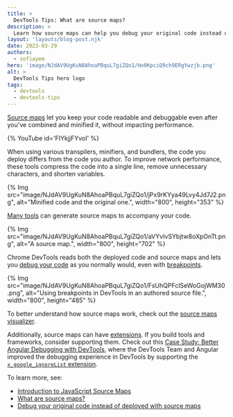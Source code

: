 ```yaml
---
title: >
  DevTools Tips: What are source maps?
description: >
  Learn how source maps can help you debug your original code instead of deployed.
layout: 'layouts/blog-post.njk'
date: 2023-03-29
authors:
  - sofiayem
hero: 'image/NJdAV9UgKuN8AhoaPBquL7giZQo1/Ho0KpciQ9ch9ERgYwzjb.png'
alt: >
  DevTools Tips hero logo
tags:
  - devtools
  - devtools-tips
---
```


[Source maps](web.dev/blog/source-maps/) let you keep your code readable and debuggable even after you've combined and minified it, without impacting performance.

{% YouTube id='FIYkjjFYvoI' %}

When using various transpilers, minifiers, and bundlers, the code you deploy differs from the code you author. To improve network performance, these tools compress the code into a single line, remove unnecessary characters, and shorten variables.

{% Img src="image/NJdAV9UgKuN8AhoaPBquL7giZQo1/jPx9rKYya49Lvy4Jd7J2.png", alt="Minified code and the original one.", width="800", height="353" %}

[Many tools](/docs/devtools/javascript/source-maps/#use_a_supported_preprocessor) can generate source maps to accompany your code.

{% Img src="image/NJdAV9UgKuN8AhoaPBquL7giZQo1/aVYvIvSYbjtw8oXpOnTt.png", alt="A source map.", width="800", height="702" %}

Chrome DevTools reads both the deployed code and source maps and lets you [debug your code](/docs/devtools/javascript/source-maps/#debugging_with_source_maps) as you normally would, even with [breakpoints](/docs/devtools/javascript/breakpoints/).

{% Img src="image/NJdAV9UgKuN8AhoaPBquL7giZQo1/FsUhQPFclSeWoGojWM30.png", alt="Using breakpoints in DevTools in an authored source file.", width="800", height="485" %}

To better understand how source maps work, check out the [source maps visualizer](https://sokra.github.io/source-map-visualization/).

Additionally, source maps can have [extensions](https://sourcemaps.info/spec.html#h.ghqpj1ytqjbm). If you build tools and frameworks, consider supporting them. Check out this [Case Study: Better Angular Debugging with DevTools](/blog/devtools-better-angular-debugging/), where the DevTools Team and Angular improved the debugging experience in DevTools by supporting the [`x_google_ignoreList` extension](/articles/x-google-ignore-list/).

To learn more, see:

- [Introduction to JavaScript Source Maps](/blog/sourcemaps/)
- [What are source maps?](web.dev/blog/source-maps/)
- [Debug your original code instead of deployed with source maps](/docs/devtools/javascript/source-maps/)
